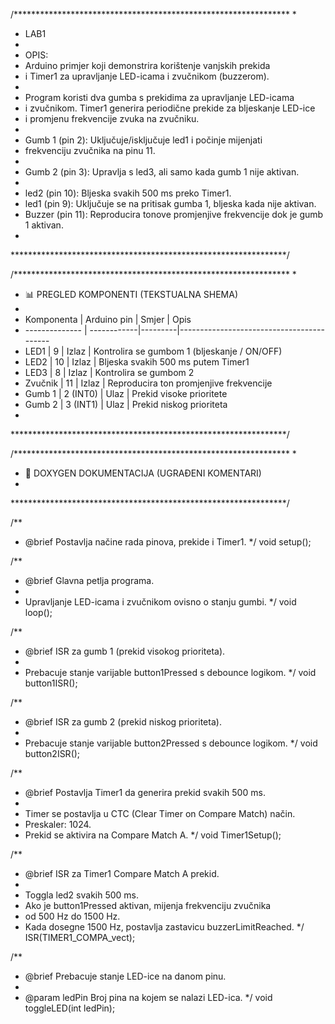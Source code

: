 /***************************************************************
 *  
 *  LAB1
 *  
 *  OPIS:
 *  Arduino primjer koji demonstrira korištenje vanjskih prekida 
 *  i Timer1 za upravljanje LED-icama i zvučnikom (buzzerom).
 *  
 *  Program koristi dva gumba s prekidima za upravljanje LED-icama 
 *  i zvučnikom. Timer1 generira periodične prekide za bljeskanje LED-ice 
 *  i promjenu frekvencije zvuka na zvučniku.
 *  
 *  Gumb 1 (pin 2): Uključuje/isključuje led1 i počinje mijenjati 
 *  frekvenciju zvučnika na pinu 11.
 *  
 *  Gumb 2 (pin 3): Upravlja s led3, ali samo kada gumb 1 nije aktivan.
 *  
 *  led2 (pin 10): Bljeska svakih 500 ms preko Timer1.
 *  led1 (pin 9): Uključuje se na pritisak gumba 1, bljeska kada nije aktivan.
 *  Buzzer (pin 11): Reproducira tonove promjenjive frekvencije dok je gumb 1 aktivan.
 *  
 ***************************************************************/


/***************************************************************
 *  
 *  📊 PREGLED KOMPONENTI (TEKSTUALNA SHEMA)
 *  
 *  Komponenta     | Arduino pin | Smjer   | Opis
 *  -------------- | ------------|---------|------------------------------------------
 *  LED1           | 9           | Izlaz   | Kontrolira se gumbom 1 (bljeskanje / ON/OFF)
 *  LED2           | 10          | Izlaz   | Bljeska svakih 500 ms putem Timer1
 *  LED3           | 8           | Izlaz   | Kontrolira se gumbom 2
 *  Zvučnik        | 11          | Izlaz   | Reproducira ton promjenjive frekvencije
 *  Gumb 1         | 2 (INT0)    | Ulaz    | Prekid visoke prioritete
 *  Gumb 2         | 3 (INT1)    | Ulaz    | Prekid niskog prioriteta
 *  
 ***************************************************************/


/***************************************************************
 *  
 *  🔧 DOXYGEN DOKUMENTACIJA (UGRAĐENI KOMENTARI)
 *  
 ***************************************************************/

/**
 * @brief Postavlja načine rada pinova, prekide i Timer1.
 */
void setup();

/**
 * @brief Glavna petlja programa.
 * 
 * Upravljanje LED-icama i zvučnikom ovisno o stanju gumbi.
 */
void loop();

/**
 * @brief ISR za gumb 1 (prekid visokog prioriteta).
 * 
 * Prebacuje stanje varijable button1Pressed s debounce logikom.
 */
void button1ISR();

/**
 * @brief ISR za gumb 2 (prekid niskog prioriteta).
 * 
 * Prebacuje stanje varijable button2Pressed s debounce logikom.
 */
void button2ISR();

/**
 * @brief Postavlja Timer1 da generira prekid svakih 500 ms.
 * 
 * Timer se postavlja u CTC (Clear Timer on Compare Match) način.
 * Preskaler: 1024.
 * Prekid se aktivira na Compare Match A.
 */
void Timer1Setup();

/**
 * @brief ISR za Timer1 Compare Match A prekid.
 * 
 * Toggla led2 svakih 500 ms.
 * Ako je button1Pressed aktivan, mijenja frekvenciju zvučnika 
 * od 500 Hz do 1500 Hz.
 * Kada dosegne 1500 Hz, postavlja zastavicu buzzerLimitReached.
 */
ISR(TIMER1_COMPA_vect);

/**
 * @brief Prebacuje stanje LED-ice na danom pinu.
 * 
 * @param ledPin Broj pina na kojem se nalazi LED-ica.
 */
void toggleLED(int ledPin);
